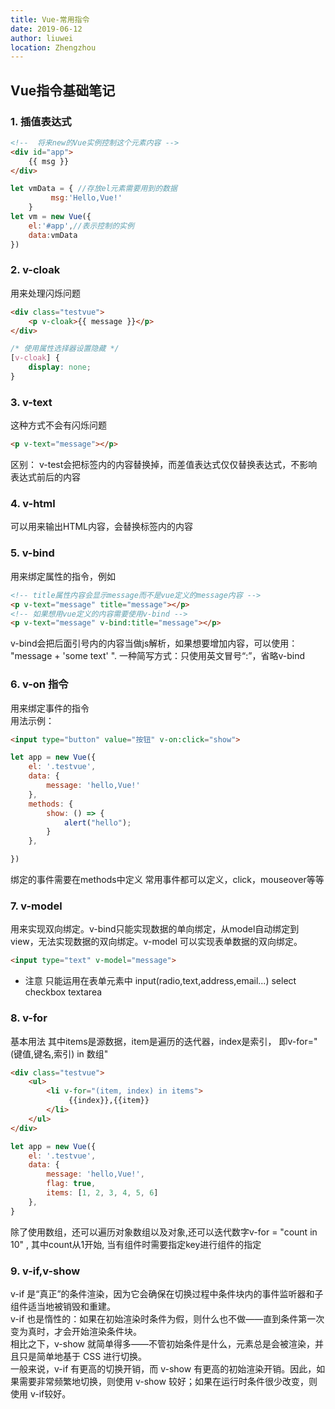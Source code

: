 ```yaml
---
title: Vue-常用指令
date: 2019-06-12
author: liuwei
location: Zhengzhou
---
```


## Vue指令基础笔记

### 1. 插值表达式
```html
<!--  将来new的Vue实例控制这个元素内容 -->
<div id="app">
    {{ msg }}
</div>
```

```js
let vmData = { //存放el元素需要用到的数据
         msg:'Hello,Vue!'   
    }
let vm = new Vue({
    el:'#app',//表示控制的实例
    data:vmData
})
```

### 2. v-cloak
用来处理闪烁问题

```html
<div class="testvue">
    <p v-cloak>{{ message }}</p>
</div>
```

```css
/* 使用属性选择器设置隐藏 */
[v-cloak] {
    display: none;
}
```

### 3. v-text 
这种方式不会有闪烁问题

```html
<p v-text="message"></p>
```
区别：
v-test会把标签内的内容替换掉，而差值表达式仅仅替换表达式，不影响表达式前后的内容

### 4. v-html
可以用来输出HTML内容，会替换标签内的内容

### 5. v-bind

用来绑定属性的指令，例如

```html
<!-- title属性内容会显示message而不是vue定义的message内容 -->
<p v-text="message" title="message"></p>
<!-- 如果想用vue定义的内容需要使用v-bind -->
<p v-text="message" v-bind:title="message"></p>
```
v-bind会把后面引号内的内容当做js解析，如果想要增加内容，可以使用：
"message + 'some text' ".
一种简写方式：只使用英文冒号“:”，省略v-bind

### 6. v-on 指令

用来绑定事件的指令  
用法示例：

```html
<input type="button" value="按钮" v-on:click="show">
```

```js
let app = new Vue({
    el: '.testvue',
    data: {
        message: 'hello,Vue!'
    },
    methods: {
        show: () => {
            alert("hello");
        }
    },

})
```

绑定的事件需要在methods中定义
常用事件都可以定义，click，mouseover等等

### 7. v-model

用来实现双向绑定。v-bind只能实现数据的单向绑定，从model自动绑定到view，无法实现数据的双向绑定。v-model 可以实现表单数据的双向绑定。

```html
<input type="text" v-model="message">
```

* 注意 只能运用在表单元素中
input(radio,text,address,email...) select  checkbox  textarea

### 8. v-for

基本用法
其中items是源数据，item是遍历的迭代器，index是索引，
即v-for="(键值,键名,索引) in 数组"

```html
<div class="testvue">
    <ul>
        <li v-for="(item, index) in items">
             {{index}},{{item}}
        </li>
    </ul>
</div>
```
```js
let app = new Vue({
    el: '.testvue',
    data: {
        message: 'hello,Vue!',
        flag: true,
        items: [1, 2, 3, 4, 5, 6]
    },
}
```
除了使用数组，还可以遍历对象数组以及对象,还可以迭代数字v-for = "count in 10" , 其中count从1开始, 当有组件时需要指定key进行组件的指定

### 9. v-if,v-show
v-if 是“真正”的条件渲染，因为它会确保在切换过程中条件块内的事件监听器和子组件适当地被销毁和重建。  
v-if 也是惰性的：如果在初始渲染时条件为假，则什么也不做——直到条件第一次变为真时，才会开始渲染条件块。  
相比之下，v-show 就简单得多——不管初始条件是什么，元素总是会被渲染，并且只是简单地基于 CSS 进行切换。  
一般来说，v-if 有更高的切换开销，而 v-show 有更高的初始渲染开销。因此，如果需要非常频繁地切换，则使用 v-show 较好；如果在运行时条件很少改变，则使用 v-if较好。



